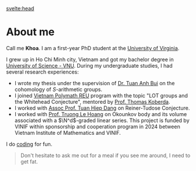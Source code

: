 <svelte:head>

<title>Khoa ND | About me</title>
</svelte:head>

<script>
    import ContactCard from '$lib/index/components/ContactCard.svelte'
</script>

# About me

<div class="max-w-[50em] text-justify">

Call me **Khoa**. I am a first-year PhD student at the [University of Virginia](https://www.virginia.edu/).

<!-- I am a first year PhD student at [University of Virginia](https://www.virginia.edu/). My research interests lie in algebraic topology, group cohomology and computational algebraic geometry.

Before joining UVA, -->

I grew up in Ho Chi Minh city, Vietnam and got my bachelor degree in [University of Science - VNU](https://en.wikipedia.org/wiki/Ho_Chi_Minh_City_University_of_Science). During my undergraduate studies, I had several research experiences:

- I wrote my thesis under the supervision of [Dr. Tuan Anh Bui](https://www.researchgate.net/profile/Tuan-Bui-8) on the cohomology of $S$-arithmetic groups.
- I joined [Vietnam Polymath REU](https://www.vietnampolymathreu.com/) program with the topic "LOT groups and the Whitehead Conjecture", mentored by [Prof. Thomas Koberda](https://sites.google.com/view/koberdat).
- I worked with [Assoc Prof. Tuan Hiep Dang](https://sites.google.com/site/hiepdangmath/) on Reiner-Tudose Conjecture.
- I worked with [Prof. Truong Le Hoang](http://math.ac.vn/vi/component/staff/?task=getProfile&staffID=67) on Okounkov body and its volume associated with a $\N^d$-graded linear series. This project is funded by VINIF within sponsorship and cooperation program in 2024 between Vietnam Institute of Mathematics and VINIF.

I do [coding](/coding) for fun.

> Don't hesitate to ask me out for a meal if you see me around, I need to get fat.

<!-- $$
\operatorname{Foods} \xhookrightarrow{\operatorname{eat}} \operatorname{Aut}(\text{Me}) \rightarrow 1
$$ -->

<div class="flex space-x-2">
    <ContactCard icon="ph:office-chair" label="Office: Kerchof Hall 123" link="" class="!bg-[#f17e6d] text-white" />
    <ContactCard icon="mdi:github" label="Github" link="https://github.com/balldk" class="!bg-[#333] text-white" />
    <ContactCard icon="ic:baseline-facebook" label="Facebook" link="https://www.facebook.com/nddkhoaaa" class="!bg-[#1888c6] text-white" />
    <ContactCard icon="ic:baseline-email" label="Email" link="mailto:nddkhoaa@gmail.com" class="!bg-[#898AC4] text-white" />
</div>

</div>

<div class="hidden right-0 top-1 left-0"></div>
